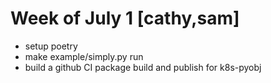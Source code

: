 # Week of July 1 [cathy,sam]

- setup poetry
- make example/simply.py run
- build a github CI package build and publish for k8s-pyobj
